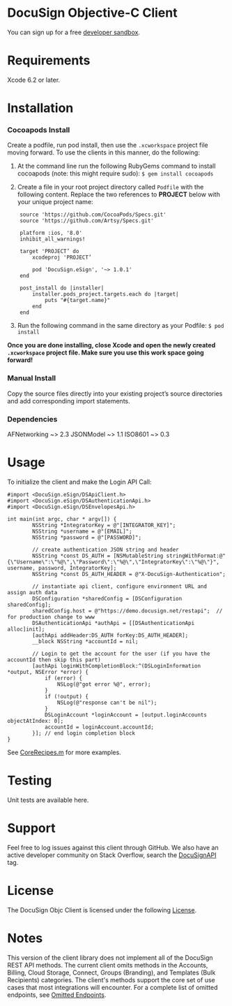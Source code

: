 # DocuSign Objective-C Client

You can sign up for a free [developer sandbox](https://www.docusign.com/developer-center).

Requirements
============

Xcode 6.2 or later.  

Installation
============

### Cocoapods Install

Create a podfile, run pod install, then use the `.xcworkspace` project file moving forward. To use the clients in this manner, do the following:

   1. At the command line run the following RubyGems command to install cocoapods (note: this might require sudo):
   `$ gem install cocoapods`

   2. Create a file in your root project directory called `Podfile` with the following content.  Replace the two references to **PROJECT** below with your unique project name:
   
```
	source 'https://github.com/CocoaPods/Specs.git'
	source 'https://github.com/Artsy/Specs.git'

	platform :ios, '8.0'
	inhibit_all_warnings!

	target 'PROJECT’ do
		xcodeproj 'PROJECT’

		pod 'DocuSign.eSign', '~> 1.0.1'
	end

	post_install do |installer|
		installer.pods_project.targets.each do |target|
			puts "#{target.name}"
		end
	end
```	

   3. Run the following command in the same directory as your Podfile:
`$ pod install`

**Once you are done installing, close Xcode and open the newly created `.xcworkspace` project file. Make sure you use this work space going forward!**

### Manual Install

Copy the source files directly into your existing project’s source directories and add corresponding import statements.

### Dependencies 

AFNetworking ~> 2.3
JSONModel ~> 1.1
ISO8601 ~> 0.3

Usage
=====

To initialize the client and make the Login API Call:

```objc
#import <DocuSign.eSign/DSApiClient.h>
#import <DocuSign.eSign/DSAuthenticationApi.h>
#import <DocuSign.eSign/DSEnvelopesApi.h>

int main(int argc, char * argv[]) {
        NSString *IntegratorKey = @"[INTEGRATOR_KEY]";
        NSString *username = @"[EMAIL]";
        NSString *password = @"[PASSWORD]";
        
        // create authentication JSON string and header
        NSString *const DS_AUTH = [NSMutableString stringWithFormat:@"{\"Username\":\"%@\",\"Password\":\"%@\",\"IntegratorKey\":\"%@\"}", username, password, IntegratorKey];
        NSString *const DS_AUTH_HEADER = @"X-DocuSign-Authentication";
        
        // instantiate api client, configure environment URL and assign auth data
        DSConfiguration *sharedConfig = [DSConfiguration sharedConfig];
        sharedConfig.host = @"https://demo.docusign.net/restapi";  // for production change to www
        DSAuthenticationApi *authApi = [[DSAuthenticationApi alloc]init];
        [authApi addHeader:DS_AUTH forKey:DS_AUTH_HEADER];
        __block NSString *accountId = nil;
        
        // Login to get the account for the user (if you have the accountId then skip this part)
        [authApi loginWithCompletionBlock:^(DSLoginInformation *output, NSError *error) {
            if (error) {
                NSLog(@"got error %@", error);
            }
            if (!output) {
                NSLog(@"response can't be nil");
            }
            DSLoginAccount *loginAccount = [output.loginAccounts objectAtIndex: 0];
            accountId = loginAccount.accountId; 
        }]; // end login completion block
}
```

See [CoreRecipes.m](https://github.com/docusign/docusign-objc-client/blob/master/test/Recipes/CoreRecipes.m) for more examples.

Testing
=======

Unit tests are available here.  

Support
=======

Feel free to log issues against this client through GitHub.  We also have an active developer community on Stack Overflow, search the [DocuSignAPI](http://stackoverflow.com/questions/tagged/docusignapi) tag.

License
=======

The DocuSign Objc Client is licensed under the following [License](LICENSE).

Notes
=======

This version of the client library does not implement all of the DocuSign REST API methods. The current client omits methods in the Accounts, Billing, Cloud Storage, Connect, Groups (Branding), and Templates (Bulk Recipients) categories. The client's methods support the core set of use cases that most integrations will encounter. For a complete list of omitted endpoints, see [Omitted Endpoints](./omitted_endpoints.md).
